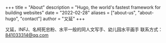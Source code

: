 +++
title = "About"
description = "Hugo, the world's fastest framework for building websites"
date = "2022-02-28"
aliases = ["about-us", "about-hugo", "contact"]
author = "又延"
+++

又延，INFJ、名柯死忠粉、水平一般的同人文写手、幼儿园水平画手
联系方式：841033314@qq.com

